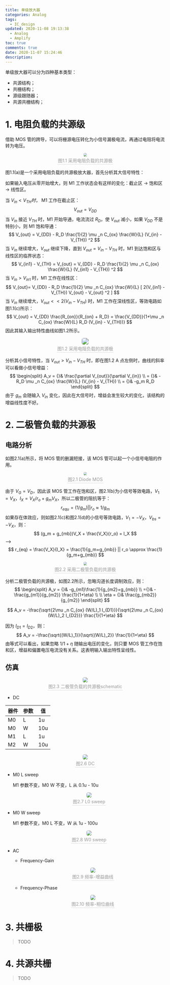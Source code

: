```yaml
---
title: 单级放大器
categories: Analog
tags:
  - IC_design
updated: 2020-11-08 19:13:38  - Analog
  - Amplify
toc: true
comments: true
date: 2020-11-07 15:24:46
description:
---
```



单级放大器可以分为四种基本类型：

- 共源结构；
- 共栅结构；
- 源级跟随器；
- 共源共栅结构；

<!--more-->

# 1. 电阻负载的共源级

借助 MOS 管的跨导，可以将栅源电压转化为小信号漏极电流，再通过电阻将电流转为电压。

<center>
    <img style="zoom:67%; border-radius: 0.3125em; margin: auto;" 
    src="single-stage-amplify/amplify.drawio.svg">
    <br>
    <div style="color:orange; border-bottom: 1px solid #d9d9d9;
    display: inline-block;
    color: #999;
    padding: 2px;">图1.1 采用电阻负载的共源极</div>
</center>


图1.1(a)是一个采用电阻负载的共源极放大器，首先分析其大信号特性：

如果输入电压从零开始增大，则 M1 工作状态会有这样的变化：截止区 -> 饱和区 -> 线性区。

当 $V_{in} < V_{TH} 时，$ M1 工作在截止区：
$$
V_{out} = V_{DD}
$$
当 $V_{in}$ 接近 $V_{TH}$ 时，M1 开始导通，电流流过 $R_D$，使 $V_{out}$ 减小，如果 $V_{DD}$ 不是特别小，则 M1 饱和导通：
$$
V_{out} = V_{DD} - R_D \frac{1}{2} \mu _n C_{ox} \frac{W}{L} (V_{in} - V_{TH}) ^2
$$
当 $V_{in}$ 继续增大，$V_{out}$ 继续下降，直到 $V_{out} = V_{in} - V_{TH}$ 时，M1 到达饱和区与线性区的临界状态：
$$
V_{in1} - V_{TH} = V_{out} = V_{DD} - R_D \frac{1}{2} \mu _n C_{ox} \frac{W}{L} (V_{in1} - V_{TH}) ^2
$$
当 $V_{in} > V_{in1}$ 时，M1 工作在线性区：
$$
V_{out}= V_{DD} - R_D \frac{1}{2} \mu _n C_{ox} \frac{W}{L} [ 2(V_{in1} - V_{TH}) V_{out} - V_{out} ^2 ]
$$
当 $V_{in}$ 继续增大，$V_{out} << 2(V_{in} - V_{TH})$ 时，M1 工作在深线性区，等效电路如图1.1(c)所示：
$$
V_{out} = V_{DD} \frac{R_{on}}{R_{on} + R_D} = \frac{V_{DD}}{1+\mu _n C_{ox} \frac{W}{L} R_D (V_{in} - V_{TH})}
$$
因此其输入输出特性曲线如图1.2所示。

<center>
    <img style="zoom:133%; border-radius: 0.3125em; margin: auto;" 
    src="single-stage-amplify/in_out.drawio.svg">
    <br>
    <div style="color:orange; border-bottom: 1px solid #d9d9d9;
    display: inline-block;
    color: #999;
    padding: 2px;">图1.2 采用电阻负载的共源极</div>
</center>


分析其小信号特性，当 $V_{out} > V_{in} - V_{TH}$ 时，即在图1.2 A 点左侧时，曲线的斜率可以看做小信号增益：
$$
\begin{split}
A_v = {}& \frac{\partial V_{out}}{\partial V_{in}} \\
= {}& - R_D \mu _n C_{ox} \frac{W}{L} (V_{in} - V_{TH}) \\
= {}& -g_m R_D
\end{split}
$$
由于 $g_m$ 会随输入 $V_{in}$ 变化，因此在大信号时，增益会发生较大的变化，该结构的增益线性度不好。

# 2. 二极管负载的共源极

## 电路分析

如图2.1(a)所示，将 MOS 管的删漏短接，该 MOS 管可以起一个小信号电阻的作用。

<center>
    <img style="zoom:67%; border-radius: 0.3125em; margin: auto;" 
    src="single-stage-amplify/diode_MOS.drawio.svg">
    <br>
    <div style="color:orange; border-bottom: 1px solid #d9d9d9;
    display: inline-block;
    color: #999;
    padding: 2px;">图2.1 Diode MOS</div>
</center>


由于 $V_G = V_D$，因此该 MOS 管工作在饱和区，图2.1(b)为小信号等效电路，$V_1 = V_X$，$I_X = V_X/r_o + g_m V_X$，所以二极管的阻抗等于：
$$
r_{equ} = (1/g_m) || r_o \approx 1/g_m
$$
如果存在体效应，则如图2.1(c)和图2.1(d)的小信号等效电路，$V_1 = -V_X$，$V_{bs} = -V_X$，则：
$$
(g_m + g_{mb})V_X + \frac{V_X}{r_o} = I_X
$$
—>
$$
r_{eq} = \frac{V_X}{I_X} = \frac{1}{g_m+g_{mb}} || r_o \approx \frac{1}{g_m+g_{mb}}
$$

<center>
    <img style="zoom:67%; border-radius: 0.3125em; margin: auto;" 
    src="single-stage-amplify/amplify_mos.drawio.svg">
    <br>
    <div style="color:orange; border-bottom: 1px solid #d9d9d9;
    display: inline-block;
    color: #999;
    padding: 2px;">图2.2 采用二极管负载的共源极</div>
</center>


分析二极管负载的共源极，如图2.2所示，忽略沟道长度调制效应，则：
$$
\begin{split}
A_v = {}& -g_{m1}\frac{1}{g_{m2}+g_{mb}} \\
={}& -\frac{g_{m1}}{g_{m2}} \frac{1}{1+\eta} \\
\\
\eta = {}& \frac{g_{mb2}}{g_{m2}}
\end{split}
$$

$$
A_v = -\frac{\sqrt{2\mu _n C_{ox} (W/L)_1 I_{D1}}}{\sqrt{2\mu _n C_{ox} (W/L)_2 I_{D2}}} \frac{1}{1+\eta}
$$

因为 $I_{D1} = I_{D2}$，则：
$$
A_v = -\frac{\sqrt{(W/L)_1}}{\sqrt{(W/L)_2}} \frac{1}{1+\eta}
$$
由等式可以看出，如果忽略 $1/{1+\eta}$ 随输出电压的变化，则只要 MOS 管工作在饱和区，增益和偏置电压电流没有关系。这表明输入输出特性呈线性。

## 仿真

<center>
    <img style="zoom:100%; border-radius: 0.3125em; margin: auto;" 
    src="single-stage-amplify/amplifier_dc.png">
    <br>
    <div style="color:orange; border-bottom: 1px solid #d9d9d9;
    display: inline-block;
    color: #999;
    padding: 2px;">图2.3 二极管负载的共源极schematic</div>
</center>


- DC


| 器件   | 参数    | 值   |
| ---- | ---- | ---- |
| M0   | L    | 1u   |
| M0   | W    | 10u  |
| M1   | L    | 1u   |
| M2   | W    | 10u  |

  <center>
      <img style="zoom:100%; border-radius: 0.3125em; margin: auto;" 
      src="single-stage-amplify/amplifier_dc_wave.jpg">
      <br>
      <div style="color:orange; border-bottom: 1px solid #d9d9d9;
      display: inline-block;
      color: #999;
      padding: 2px;">图2.6 DC</div>
  </center>


- M0 L sweep

  M1 参数不变，M0 W 不变，L 从 0.1u - 10u

  <center>
      <img style="zoom:100%; border-radius: 0.3125em; margin: auto;" 
      src="single-stage-amplify/amplifier_L0_sweep.jpg">
      <br>
      <div style="color:orange; border-bottom: 1px solid #d9d9d9;
      display: inline-block;
      color: #999;
      padding: 2px;">图2.7 L0 sweep</div>
  </center>

- M0 W sweep

  M1 参数不变，M0 L 不变，W 从 1u - 100u

  <center>
      <img style="zoom:100%; border-radius: 0.3125em; margin: auto;" 
      src="single-stage-amplify/amplifier_W0_sweep.jpg">
      <br>
      <div style="color:orange; border-bottom: 1px solid #d9d9d9;
      display: inline-block;
      color: #999;
      padding: 2px;">图2.8 W0 sweep</div>
  </center>

- AC

  - Frequency-Gain

    <center>
        <img style="zoom:100%; border-radius: 0.3125em; margin: auto;" 
        src="single-stage-amplify/amplifier_ac_gain.jpg">
        <br>
        <div style="color:orange; border-bottom: 1px solid #d9d9d9;
        display: inline-block;
        color: #999;
        padding: 2px;">图2.9 频率-增益曲线</div>
    </center>

  - Frequency-Phase

    <center>
        <img style="zoom:100%; border-radius: 0.3125em; margin: auto;" 
        src="single-stage-amplify/amplifier_ac_phase.jpg">
        <br>
        <div style="color:orange; border-bottom: 1px solid #d9d9d9;
        display: inline-block;
        color: #999;
        padding: 2px;">图2.10 频率-相位曲线</div>
    </center>

# 3. 共栅极

> TODO

# 4. 共源共栅

> TODO





